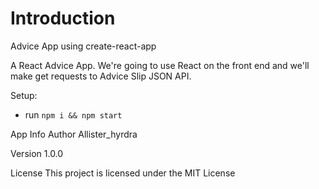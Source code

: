 # Introduction
Advice App using create-react-app

 A React Advice App. We're going to use React on the front end and we'll make get requests to Advice Slip JSON API.



Setup:
- run ```npm i && npm start```

App Info
Author
Allister_hyrdra

Version
1.0.0

License
This project is licensed under the MIT License
